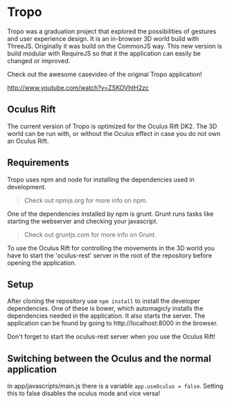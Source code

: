 # Tropo

Tropo was a graduation project that explored the possibilities of gestures and user experience design. It is an in-browser 3D world build with ThreeJS. Originally it was build on the CommonJS way. This new version is build modular with RequireJS so that it the application can easily be changed or improved.

Check out the awesome casevideo of the original Tropo application!

http://www.youtube.com/watch?v=ZSKOVhtH2zc

## Oculus Rift

The current version of Tropo is optimized for the Oculus Rift DK2. The 3D world can be run with, or without the Oculus effect in case you do not own an Oculus Rift.

## Requirements

Tropo uses npm and node for installing the dependencies used in development.

> Check out npmjs.org for more info on npm.

One of the dependencies installed by npm is grunt. Grunt runs tasks like starting the webserver and checking your javascript.

> Check out gruntjs.com for more info on Grunt.

To use the Oculus Rift for controlling the movements in the 3D world you have to start the 'oculus-rest' server in the root of the repository before opening the application.

## Setup
After cloning the repository use `npm install` to install the developer dependencies. One of these is bower, which automagicly installs the dependencies needed in the application. It also starts the server. The application can be found by going to http://localhost:8000 in the browser.

Don't forget to start the oculus-rest server when you use the Oculus Rift!

## Switching between the Oculus and the normal application
In app/javascripts/main.js there is a variable `app.useOculus = false`. Setting this to false disables the oculus mode and vice versa!

